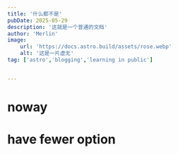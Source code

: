 ```yaml
---
title: '什么都不是'
pubDate: 2025-05-29
description: '这就是一个普通的文档'
author: 'Merlin'
image:
    url: 'https://docs.astro.build/assets/rose.webp'
    alt: '这是一片虚无'
tag: ['astro','blogging','learning in public']


---
```


# noway

# have fewer option